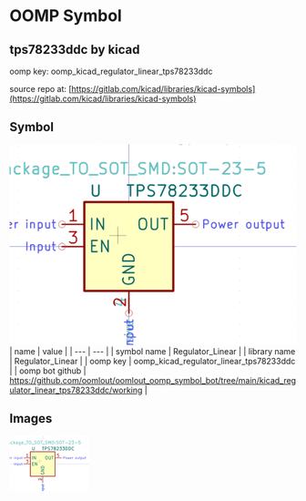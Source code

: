 # OOMP Symbol  
## tps78233ddc  by kicad  
  
oomp key: oomp_kicad_regulator_linear_tps78233ddc  
  
source repo at: [https://gitlab.com/kicad/libraries/kicad-symbols](https://gitlab.com/kicad/libraries/kicad-symbols)  
## Symbol  
  
[![working.png](working_600.png)](working.png)  
| name | value | 
| --- | --- | 
| symbol name | Regulator_Linear | 
| library name | Regulator_Linear | 
| oomp key | oomp_kicad_regulator_linear_tps78233ddc | 
| oomp bot github | https://github.com/oomlout/oomlout_oomp_symbol_bot/tree/main/kicad_regulator_linear_tps78233ddc/working | 
## Images  
  
[![working.png](working_140.png)](working.png)  
